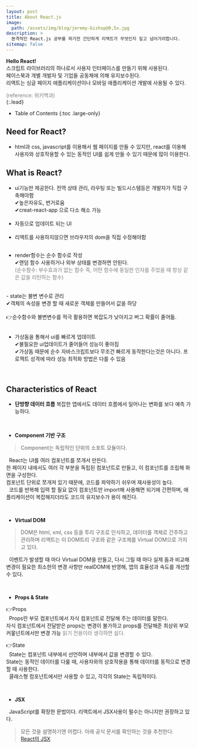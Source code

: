 ```yaml
---
layout: post
title: About React.js
image: 
  path: /assets/img/blog/jeremy-bishop@0,5x.jpg
description: >
  본격적인 React.js 공부를 하기전 간단하게 리액트가 무엇인지 짚고 넘어가려합니다.
sitemap: false
---
```

<style>
.p {
  font: italic serif;
  color: gray;
}
</style>

<strong>Hello React!</strong><br>
스크립트 라이브러리의 하나로서 사용자 인터페이스를 만들기 위해 사용된다.<br> 
페이스북과 개별 개발자 및 기업들 공동체에 의해 유지보수된다.<br>
리액트는 싱글 페이지 애플리케이션이나 모바일 애플리케이션 개발에 사용될 수 있다.
<div class="p">(reference: 위키백과)</div>
{:.lead}


- Table of Contents
{:toc .large-only}

## Need for React?
 - html과 css, javascript를 이용해서 웹 페이지를 만들 수 있지만, react를 이용해 사용자와 상호작용할 수 있는 동적인 UI를 쉽게 만들 수 있기 때문에 많이 이용한다.

## What is React?
- ui기능만 제공한다. 전역 상태 관리, 라우팅 또는 빌드시스템등은 개발자가 직접 구축해야함<br>
  ✔높은자유도, 번거로움 <br>
  ✔creat-react-app 으로 다소 해소 가능
<br><br>
- 자동으로 업데이트 되는 UI
<br><br>
- 리액트를 사용하지않으면 브라우저의 dom을 직접 수정해야함

<h2 class="h3 hr-bottom"></h2>

- render함수는 순수 함수로 작성<br>
  ✔랜덤 함수 사용하거나 외부 상태를 변경하면 안된다.
  <div class="p">(순수함수: 부수효과가 없는 함수 즉, 어떤 함수에 동일한 인자를 주었을 때 항상 같은 값을 리턴하는 함수)</div>
<br>
- state는 불변 변수로 관리<br>
  ✔객체의 속성을 변경 할 때 새로운 객체를 만들어서 값을 하당
<br><br>
👉순수함수와 불변변수를 적극 활용하면 복잡도가 낮아지고 버그 확률이 줄어듦.

<h2 class="h3 hr-bottom"></h2>

- 가상돔을 통해서 ui를 빠르게 업데이트<br>
  ✔불필요한 ui업데이트가 줄어들어 성능이 좋아짐<br>
  ✔가상돔 때문에 순수 자바스크립트보다 무조건 빠르게 동작한다는것은 아니다. 
   프로젝트 성격에 따라 성능 최적화 방법은 다를 수 있음

<br>

## Characteristics of React
- <strong>단방향 데이터 흐름</strong>
복잡한 앱에서도 데이터 흐름에서 일어나는 변화를 보다 예측 가능하다.

<br>

- <strong>Component 기반 구조</strong>
 > Component는 독립적인 단위의 소포트 모듈이다.

 &nbsp; React는 UI를 여러 컴포넌트를 쪼개서 만든다.<br>
 한 페이지 내에서도 여러 각 부분을 독립된 컴포넌트로 만들고, 이 컴포넌트를 조립해 화면을 구성한다.<br>
컴포넌트 단위로 쪼개져 있기 때문에, 코드를 파악하기 쉬우며 재사용성이 높다.<br> 
 &nbsp; 코드를 반복해 입력 할 필요 없이 컴포넌트만 import해 사용해면 되기에 간편하며, 애플리케이션이 복잡해지더라도 코드의 유지보수가 용이 해진다.

<br>

 - <strong>Virtual DOM</strong>
 > DOM은 html, xml, css 등을 투리 구조로 인식하고, 데이터를 객체로 간주하고 관리하며 리액트는 이 DOM트리 구조와 같은 구조체를 Virtual DOM으로 가지고 있다.

 &nbsp; 이벤트가 발생할 때 마다 Virtual DOM을 만들고, 다시 그릴 때 마다 실제 돔과 비교해 변경이 필요한 최소한의 변경 사항만 realDOM에 반영해, 앱의 효율성과 속도를 개선할 수 있다. 

<br>

- <strong>Props & State</strong>

👉Props<br>
&nbsp; Props란 부모 컴포넌트에서 자식 컴포넌트로 전달해 주는 데이터를 말한다.<br>자식 컴포넌트에서 전달받은 props는 변경이 불가하고 props를 전달해준 최상위 부모 커뫂넌트에서만 변경 가능 <font color="gray" style="italic">읽기 전용이라 생각하면 쉽다.</font>
<br>

👉State<br>
&nbsp; State는 컴포넌트 내부에서 선언하며 내부에서 값을 변경할 수 있다.<br> State는 동적인 데이터를 다룰 때, 사용자와의 상호작용을 통해 데이터를 동적으로 변경할 때 사용한다.<br> 
&nbsp; 클래스형 컴포넌트에서만 사용할 수 있고, 각각의 State는 독립적이다.

<br>

- <strong>JSX</strong>

&nbsp; JavaScript를 확장한 문법이다.
리액트에서 JSX사용이 필수는 아니지만 권장하고 있다.<br>
 > 모든 것을 설명하기엔 어렵다. 아래 공식 문서를 확인하는 것을 추천한다.<br><a href="https://ko.reactjs.org/docs/introducing-jsx.html">React의 JSX</a>
<!-- Ever since the introduction of Dark Mode, link styles have been a bit of an issue. Specifically, finding an accent color that worked on both light and dark backgrounds was the problem. With Hydejack 9, the [link style](#linking-in-style) has been revamped so that legibility is no longer tied to the choice of accent_color, giving you much more freedom in creating a unique design flavor for your site. -->


<!-- [^1]: If you are a fan of the old two-column layout, or don't like modern design tropes such as mega headlines, Hydejack lets you revert these changes on a case-by-case basis via configuration options.

[^2]:
      Search was mainly tested for English and German. Please let me know about issues in other languages. 
      While I've tried to find a multi-language solution, most showed drastically worse  results for the English base case.
      If you're technically inclined, you can adopt the code located in `_includes/js/search-worker.js` to your needs.

 -->
